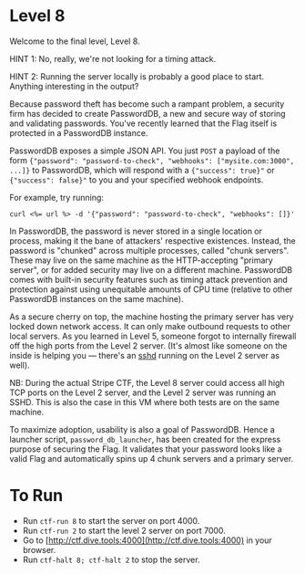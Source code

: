 # Level 8

Welcome to the final level, Level 8.

HINT 1: No, really, we're not looking for a timing attack.

HINT 2: Running the server locally is probably a good place to start. Anything
interesting in the output?

Because password theft has become such a rampant problem, a security firm has
decided to create PasswordDB, a new and secure way of storing and validating
passwords. You've recently learned that the Flag itself is protected in a
PasswordDB instance.

PasswordDB exposes a simple JSON API. You just `POST` a payload of the form
`{"password": "password-to-check", "webhooks": ["mysite.com:3000", ...]}` to
PasswordDB, which will respond with a `{"success": true}"` or
`{"success": false}"` to you and your specified webhook endpoints.

For example, try running:

```
curl <%= url %> -d '{"password": "password-to-check", "webhooks": []}'
```

In PasswordDB, the password is never stored in a single location or process,
making it the bane of attackers' respective existences. Instead, the password
is "chunked" across multiple processes, called "chunk servers". These may live
on the same machine as the HTTP-accepting "primary server", or for added
security may live on a different machine. PasswordDB comes with built-in
security features such as timing attack prevention and protection against using
unequitable amounts of CPU time (relative to other PasswordDB instances on the
same machine).

As a secure cherry on top, the machine hosting the primary server has very
locked down network access. It can only make outbound requests to other
local servers. As you learned in Level 5, someone forgot to internally firewall
off the high ports from the Level 2 server. (It's almost like someone on the
inside is helping you &mdash; there's an [sshd][1] running on the Level 2 server
as well).

NB: During the actual Stripe CTF, the Level 8 server could access all high TCP
ports on the Level 2 server, and the Level 2 server was running an SSHD. This is
also the case in this VM where both tests are on the same machine.

To maximize adoption, usability is also a goal of PasswordDB. Hence a launcher
script, `password_db_launcher`, has been created for the express purpose of
securing the Flag. It validates that your password looks like a valid Flag and
automatically spins up 4 chunk servers and a primary server.

# To Run

* Run `ctf-run 8` to start the server on port 4000.
* Run `ctf-run 2` to start the level 2 server on port 7000.
* Go to [http://ctf.dive.tools:4000](http://ctf.dive.tools:4000) in your browser.
* Run `ctf-halt 8; ctf-halt 2` to stop the server.

[1]: http://linux.about.com/od/commands/l/blcmdl8_sshd.htm
